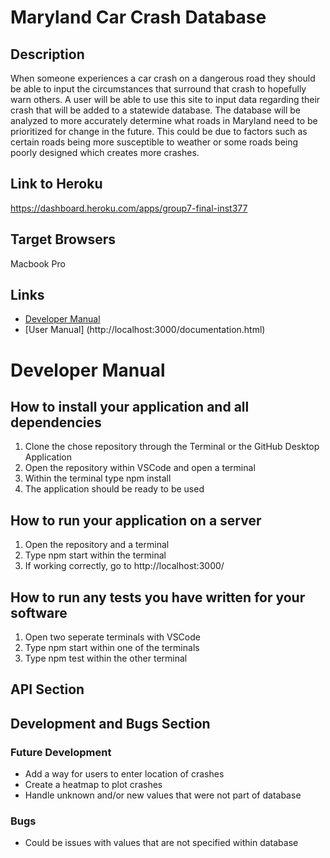 # Maryland Car Crash Database
## Description
When someone experiences a car crash on a dangerous road they should be able to input the circumstances that surround that crash to hopefully warn others. A user will be able to use this site to input data regarding their crash that will be added to a statewide database. The database will be analyzed to more accurately determine what roads in Maryland need to be prioritized for change in the future. This could be due to factors such as certain roads being more susceptible to weather or some roads being poorly designed which creates more crashes. 
## Link to Heroku
https://dashboard.heroku.com/apps/group7-final-inst377
## Target Browsers
Macbook Pro 
## Links
- [Developer Manual](https://github.com/jremeto/Group7-Final-INST377/blob/main/README.md)
- [User Manual] (http://localhost:3000/documentation.html)
# Developer Manual
## How to install your application and all dependencies
1. Clone the chose repository through the Terminal or the GitHub Desktop Application
2. Open the repository within VSCode and open a terminal
3. Within the terminal type npm install 
4. The application should be ready to be used 
## How to run your application on a server
1. Open the repository and a terminal
2. Type npm start within the terminal
3. If working correctly, go to http://localhost:3000/

## How to run any tests you have written for your software
1. Open two seperate terminals with VSCode
2. Type npm start within one of the terminals 
3. Type npm test within the other terminal 

## API Section

## Development and Bugs Section

### Future Development
- Add a way for users to enter location of crashes
- Create a heatmap to plot crashes 
- Handle unknown and/or new values that were not part of database 
### Bugs
- Could be issues with values that are not specified within database

